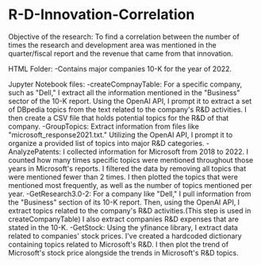 # R-D-Innovation-Correlation

Objective of the research: To find a correlation between the number of times the research and development area was mentioned in the quarter/fiscal report and the revenue that came from that innovation.


HTML Folder:
-Contains major companies 10-K for the year of 2022.

Jupyter Notebook files:
    -createCompnayTable:
        For a specific company, such as "Dell," I extract all the information mentioned in the "Business" sector of the 10-K report. Using the OpenAI API, I prompt it to extract a set of DBpedia topics from the text related to the company's R&D activities. I then create a CSV file that holds potential topics for the R&D of that company.
    -GroupTopics:
        Extract information from files like "microsoft_response2021.txt." Utilizing the OpenAI API, I prompt it to organize a provided list of topics into major R&D categories.
    -AnalyzePatents:
        I collected information for Microsoft from 2018 to 2022. I counted how many times specific topics were mentioned throughout those years in Microsoft's reports. I filtered the data by removing all topics that were mentioned fewer than 2 times. I then plotted the topics that were mentioned most frequently, as well as the number of topics mentioned per year.
    -GetResearch3.0-2:
        For a company like "Dell," I pull  information from the "Business" section of its 10-K report. Then, using the OpenAI API, I extract topics related to the company's R&D activities.(This step is used in createCompanyTable) I also extract companies R&D expenses that are stated in the 10-K.
    -GetStock:
        Using the yfinance library, I extract data related to companies' stock prices. I've created a hardcoded dictionary containing topics related to Microsoft's R&D. I then plot the trend of Microsoft's stock price alongside the trends in Microsoft's R&D topics.
